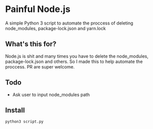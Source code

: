 # Painful Node.js
A simple Python 3 script to automate the proccess of deleting node_modules, package-lock.json and yarn.lock

## What's this for?
Node.js is shit and many times you have to delete the node_modules, package-lock.json and others. So I made this to help automate the proccess. PR are super welcome.

## Todo
- Ask user to input node_modules path

## Install
```
python3 script.py
```
